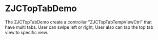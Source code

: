 # ZJCTopTabDemo
The ZJCTopTabDemo create a controller "ZJCTopTabTempViewCtrl" that have multi tabs. 
User can swipe left or right, User also can tap the top tab view to specific view.
